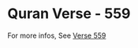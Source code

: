 # Quran Verse - 559 

For more infos, See [Verse 559](https://www.quranbookk.com/quran/search?q=559)